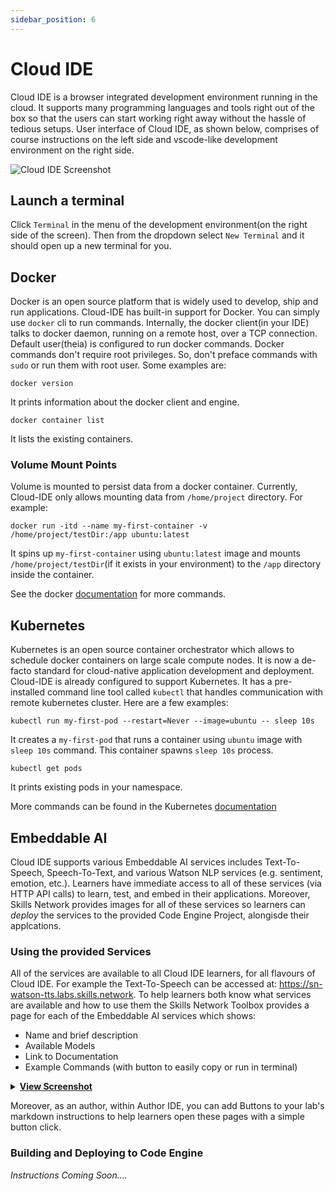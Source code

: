 ```yaml
---
sidebar_position: 6
---
```

# Cloud IDE
Cloud IDE is a browser integrated development environment running in the cloud. It supports many programming languages and tools right out of the box so that the users can start working right away without the hassle of tedious setups.
User interface of Cloud IDE, as shown below, comprises of course instructions on the left side and vscode-like development environment on the right side.

![Cloud IDE Screenshot](/img/labs/cloud-ide-screenshot.png)
## Launch a terminal
Click `Terminal` in the menu of the development environment(on the right side of the screen). Then from the dropdown select `New Terminal` and it should open up a new terminal for you.
## Docker
Docker is an open source platform that is widely used to develop, ship and run applications. Cloud-IDE has built-in support for Docker. You can simply use `docker` cli to run commands. Internally, the docker client(in your IDE) talks to docker daemon, running on a remote host, over a TCP connection. Default user(theia) is configured to run docker commands. Docker commands don't require root privileges. So, don't preface commands with `sudo` or run them with root user. Some examples are:

```
docker version
```
It prints information about the docker client and engine.

```
docker container list
```
It lists the existing containers.

### Volume Mount Points
Volume is mounted to persist data from a docker container. Currently, Cloud-IDE only allows mounting data from `/home/project` directory. For example:
```
docker run -itd --name my-first-container -v /home/project/testDir:/app ubuntu:latest
```
It spins up `my-first-container` using `ubuntu:latest` image and mounts `/home/project/testDir`(if it exists in your environment) to the `/app` directory  inside the container.

See the docker [documentation](https://docs.docker.com/engine/reference/commandline/docker/) for more commands.
## Kubernetes
Kubernetes is an open source container orchestrator which allows to schedule docker containers on large scale compute nodes. It is now a de-facto standard for cloud-native application development and deployment. Cloud-IDE is already configured to support Kubernetes. It has a pre-installed command line tool called `kubectl` that handles communication with remote kubernetes cluster. Here are a few examples:
```
kubectl run my-first-pod --restart=Never --image=ubuntu -- sleep 10s
```
It creates a `my-first-pod` that runs a container using `ubuntu` image with `sleep 10s` command. This container spawns `sleep 10s` process.

```
kubectl get pods
```

It prints existing pods in your namespace.

More commands can be found in the Kubernetes [documentation](https://kubernetes.io/docs/reference/generated/kubectl/kubectl-commands)

## Embeddable AI

Cloud IDE supports various Embeddable AI services includes Text-To-Speech, Speech-To-Text, and various Watson NLP services (e.g. sentiment, emotion, etc.). Learners have immediate access to all of these services (via HTTP API calls) to learn, test, and embed in their applications. Moreover, Skills Network provides images for all of these services so learners can _deploy_ the services to the provided Code Engine Project, alongisde their applcations.

### Using the provided Services

All of the services are available to all Cloud IDE learners, for all flavours of Cloud IDE. For example the Text-To-Speech can be accessed at: https://sn-watson-tts.labs.skills.network. To help learners both know what services are available and how to use them the Skills Network Toolbox provides a page for each of the Embeddable AI services which shows:
  - Name and brief description
  - Available Models
  - Link to Documentation
  - Example Commands (with button to easily copy or run in terminal)

<details>
  <summary><b><u>View Screenshot</u></b></summary>
  <img width="422" alt="image" src="https://user-images.githubusercontent.com/276912/215758158-2c8022b5-7d03-454e-a0bf-ed75e0d08d7d.png" />
</details>

Moreover, as an author, within Author IDE, you can add Buttons to your lab's markdown instructions to help learners open these pages with a simple button click.

### Building and Deploying to Code Engine

_Instructions Coming Soon...._
